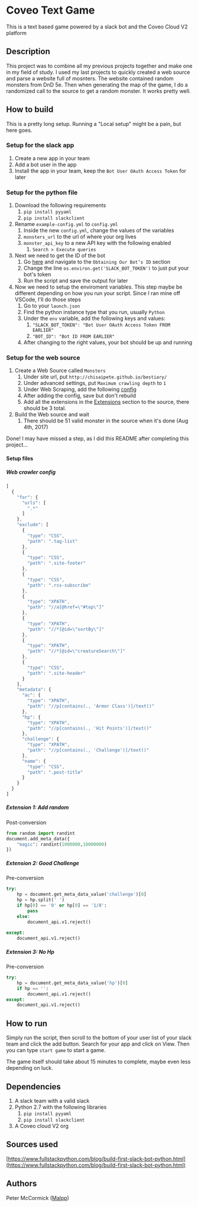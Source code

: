# Coveo Text Game
This is a text based game powered by a slack bot and the Coveo Cloud V2 platform

## Description
This project was to combine all my previous projects together and make one in my field of study. I used 
my last projects to quickly created a web source and parse a website full of mosnters. The website
contained random monsters from DnD 5e. Then when generating the map of the game, I do a randomized
call to the source to get a random monster. It works pretty well.

## How to build
This is a pretty long setup. Running a "Local setup" might be a pain, but here goes.

### Setup for the slack app
1. Create a new app in your team
2. Add a bot user in the app
3. Install the app in your team, keep the `Bot User OAuth Access Token` for later


### Setup for the python file
1. Download the following requirements
    1. `pip install pyyaml`
    2. `pip install slackclient`
2. Rename `example-config.yml` to `config.yml`
    1. Inside the new `config.yml`, change the values of the variables
    2. `monsters_url` to the url of where your org lives
    3. `monster_api_key` to a new API key with the following enabled
        1. `Search > Execute queries`
3. Next we need to get the ID of the bot
    1. Go [here](https://www.fullstackpython.com/blog/build-first-slack-bot-python.html) and navigate to the `Obtaining Our Bot’s ID` section
    2. Change the line `os.environ.get('SLACK_BOT_TOKEN')` to just put your bot's token
    3. Run the script and save the output for later
4. Now we need to setup the enviroment variables. This step maybe be different depending on how you run your script. Since I ran mine off VSCode, I'll do those steps
    1. Go to your `launch.json`
    2. Find the python instance type that you run, usually `Python`
    3. Under the `env` variable, add the following keys and values:
        1. `"SLACK_BOT_TOKEN": "Bot User OAuth Access Token FROM EARLIER"`
        2. `"BOT_ID": "Bot ID FROM EARLIER"`
    4. After changing to the right values, your bot should be up and running

### Setup for the web source
1. Create a Web Source called `Monsters`
    1. Under site url, put `http://chisaipete.github.io/bestiary/`
    2. Under advanced settings, put `Maximum crawling depth` to `1`
    3. Under Web Scraping, add the following [config](#web-crawler-config)
    4. After adding the config, save but don't rebuild
    5. Add all the extensions in the [Extensions](#extension-1-add-random) section to the source, there should be 3 total.
2. Build the Web source and wait
    1. There should be 51 valid monster in the source when it's done (Aug 4th, 2017)

Done! I may have missed a step, as I did this README after completing this project...

#### Setup files

##### Web crawler config

```javascript
[
  {
    "for": {
      "urls": [
        ".*"
      ]
    },
    "exclude": [
      {
        "type": "CSS",
        "path": ".tag-list"
      },
      {
        "type": "CSS",
        "path": ".site-footer"
      },
      {
        "type": "CSS",
        "path": ".rss-subscribe"
      },
      {
        "type": "XPATH",
        "path": "//a[@href=\"#top\"]"
      },
      {
        "type": "XPATH",
        "path": "//*[@id=\"sortBy\"]"
      },
      {
        "type": "XPATH",
        "path": "//*[@id=\"creatureSearch\"]"
      },
      {
        "type": "CSS",
        "path": ".site-header"
      }
    ],
    "metadata": {
      "ac": {
        "type": "XPATH",
        "path": "//p[contains(., 'Armor Class')]/text()"
      },
      "hp": {
        "type": "XPATH",
        "path": "//p[contains(., 'Hit Points')]/text()"
      },
      "challenge": {
        "type": "XPATH",
        "path": "//p[contains(., 'Challenge')]/text()"
      },
      "name": {
        "type": "CSS",
        "path": ".post-title"
      }
    }
  }
]
```

##### Extension 1: Add random
Post-conversion

```python
from random import randint
document.add_meta_data({
    "magic": randint(1000000,10000000)
})
```

##### Extension 2: Good Challenge
Pre-conversion

```python
try:
    hp = document.get_meta_data_value('challenge')[0]
    hp = hp.split(' ')
    if hp[0] == '0' or hp[0] == '1/8':
        pass
    else:
        document_api.v1.reject()
        
except:
    document_api.v1.reject()
```

##### Extension 3: No Hp
Pre-conversion

```python
try:
    hp = document.get_meta_data_value('hp')[0]
    if hp == '':
        document_api.v1.reject()
except:
    document_api.v1.reject()
```

## How to run
Simply run the script, then scroll to the bottom of your user list of your slack team and click the add button.
Search for your app and click on View. Then you can type `start game` to start a game.

The game itself should take about 15 minutes to complete, maybe even less depending on luck.

## Dependencies
1. A slack team with a valid slack
2. Python 2.7 with the following libraries
    1. `pip install pyyaml`
    2. `pip install slackclient`
3. A Coveo cloud V2 org

## Sources used
[https://www.fullstackpython.com/blog/build-first-slack-bot-python.html](https://www.fullstackpython.com/blog/build-first-slack-bot-python.html)

## Authors
Peter McCormick ([Malpp](https://github.com/Malpp))